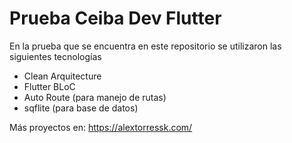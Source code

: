 # Prueba Ceiba Dev Flutter

En la prueba que se encuentra en este repositorio se utilizaron las siguientes tecnologías

- Clean Arquitecture
- Flutter BLoC
- Auto Route (para manejo de rutas)
- sqflite (para base de datos)

Más proyectos en: https://alextorressk.com/